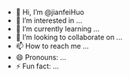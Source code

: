 - 👋 Hi, I’m @jianfeiHuo
- 👀 I’m interested in ...
- 🌱 I’m currently learning ...
- 💞️ I’m looking to collaborate on ...
- 📫 How to reach me ...
- 😄 Pronouns: ...
- ⚡ Fun fact: ...

<!---
jianfeiHuo/jianfeiHuo is a ✨ special ✨ repository because its `README.md` (this file) appears on your GitHub profile.
You can click the Preview link to take a look at your changes.
--->

